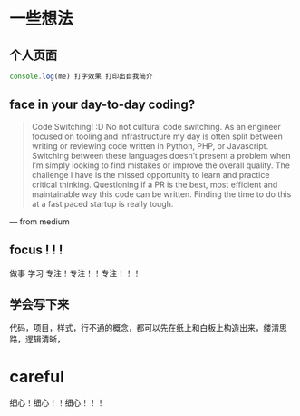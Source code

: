 # 一些想法

## 个人页面

```js
console.log(me) 打字效果 打印出自我简介
```

## face in your day-to-day coding?

> Code Switching! :D No not cultural code switching. As an engineer focused on tooling and infrastructure my day is often split between writing or reviewing code written in Python, PHP, or Javascript. Switching between these languages doesn’t present a problem when I’m simply looking to find mistakes or improve the overall quality. The challenge I have is the missed opportunity to learn and practice critical thinking. Questioning if a PR is the best, most efficient and maintainable way this code can be written. Finding the time to do this at a fast paced startup is really tough.

— from medium

## focus ! ! !

做事 学习 专注！专注！！专注！！！

## 学会写下来

代码，项目，样式，行不通的概念，都可以先在纸上和白板上构造出来，缕清思路，逻辑清晰，

# careful

细心！细心！！细心！！！

